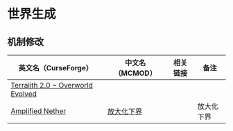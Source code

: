 # 世界生成

## 机制修改

| 英文名（CurseForge）                                                                        | 中文名（MCMOD）                                    | 相关链接 | 备注       |
| ------------------------------------------------------------------------------------------- | -------------------------------------------------- | -------- | ---------- |
| [Terralith 2.0 ~ Overworld Evolved](https://www.curseforge.com/minecraft/mc-mods/terralith) |                                                    |          |            |
| [Amplified Nether](https://www.curseforge.com/minecraft/mc-mods/amplified-nether)           | [放大化下界](https://www.mcmod.cn/class/5205.html) |          | 放大化下界 |
